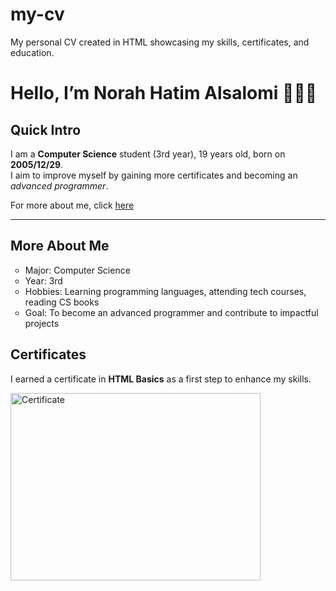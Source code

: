 # my-cv
My personal CV created in HTML showcasing my skills, certificates, and education.
<!DOCTYPE html>
<html>
    <head>
<title>My CV - Norah Hatim Alsalomi</title>
    <style>
        table, th, td {
            border: 1px solid blue;
            border-collapse: collapse;
            padding: 8px;
        }
    </style>
</head>
<body> 
  <!-- Main Page -->
    <h1>Hello, I’m Norah Hatim Alsalomi 👩🏻‍💻</h1>
   
 <h2>Quick Intro</h2>
    <p>
        I am a <b>Computer Science</b> student (3rd year), 19 years old, 
        born on <b>2005/12/29</b>. <br>
        I aim to improve myself by gaining more certificates and 
        becoming an <i>advanced programmer</i>.
    </p>
    <p>
        For more about me, click 
        <a href="#more">here</a>
    </p>

   <hr>  
 <!-- More Details -->
    <h2 id="more">More About Me</h2>
    <ul type="circle">
        <li>Major: Computer Science</li>
        <li>Year: 3rd</li>
        <li>Hobbies: Learning programming languages, attending tech courses, reading CS books</li>
        <li>Goal: To become an advanced programmer and contribute to impactful projects</li>
    </ul>

   <h2>Certificates</h2>
    <p>I earned a certificate in <b>HTML Basics</b> as a first step to enhance my skills.</p>
    <img src="شهادهhtml.png" height="300" width="400" alt="Certificate">


    

</body>
</html>   
